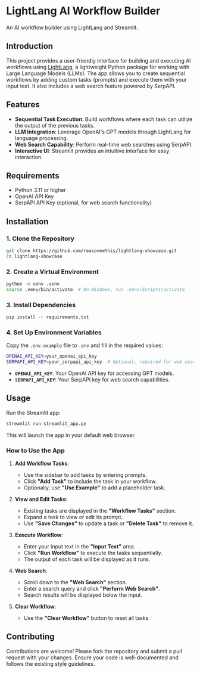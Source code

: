 # LightLang AI Workflow Builder

An AI workflow builder using LightLang and Streamlit.

## Introduction

This project provides a user-friendly interface for building and executing AI workflows using [LightLang](https://github.com/reasonmethis/lightlang), a lightweight Python package for working with Large Language Models (LLMs). The app allows you to create sequential workflows by adding custom tasks (prompts) and execute them with your input text. It also includes a web search feature powered by SerpAPI.

## Features

- **Sequential Task Execution**: Build workflows where each task can utilize the output of the previous tasks.
- **LLM Integration**: Leverage OpenAI's GPT models through LightLang for language processing.
- **Web Search Capability**: Perform real-time web searches using SerpAPI.
- **Interactive UI**: Streamlit provides an intuitive interface for easy interaction.

## Requirements

- Python 3.11 or higher
- OpenAI API Key
- SerpAPI API Key (optional, for web search functionality)

## Installation

### 1. Clone the Repository

```bash
git clone https://github.com/reasonmethis/lightlang-showcase.git
cd lightlang-showcase
```

### 2. Create a Virtual Environment

```bash
python -m venv .venv
source .venv/bin/activate  # On Windows, run .venv\Scripts\activate
```

### 3. Install Dependencies

```bash
pip install -r requirements.txt
```

### 4. Set Up Environment Variables

Copy the `.env.example` file to `.env` and fill in the required values:

```bash
OPENAI_API_KEY=your_openai_api_key
SERPAPI_API_KEY=your_serpapi_api_key  # Optional, required for web search functionality
```

- **`OPENAI_API_KEY`**: Your OpenAI API key for accessing GPT models.
- **`SERPAPI_API_KEY`**: Your SerpAPI key for web search capabilities.

## Usage

Run the Streamlit app:

```bash
streamlit run streamlit_app.py
```

This will launch the app in your default web browser.

### How to Use the App

1. **Add Workflow Tasks**:
   - Use the sidebar to add tasks by entering prompts.
   - Click **"Add Task"** to include the task in your workflow.
   - Optionally, use **"Use Example"** to add a placeholder task.

2. **View and Edit Tasks**:
   - Existing tasks are displayed in the **"Workflow Tasks"** section.
   - Expand a task to view or edit its prompt.
   - Use **"Save Changes"** to update a task or **"Delete Task"** to remove it.

3. **Execute Workflow**:
   - Enter your input text in the **"Input Text"** area.
   - Click **"Run Workflow"** to execute the tasks sequentially.
   - The output of each task will be displayed as it runs.

4. **Web Search**:
   - Scroll down to the **"Web Search"** section.
   - Enter a search query and click **"Perform Web Search"**.
   - Search results will be displayed below the input.

5. **Clear Workflow**:
   - Use the **"Clear Workflow"** button to reset all tasks.

## Contributing

Contributions are welcome! Please fork the repository and submit a pull request with your changes. Ensure your code is well-documented and follows the existing style guidelines.


